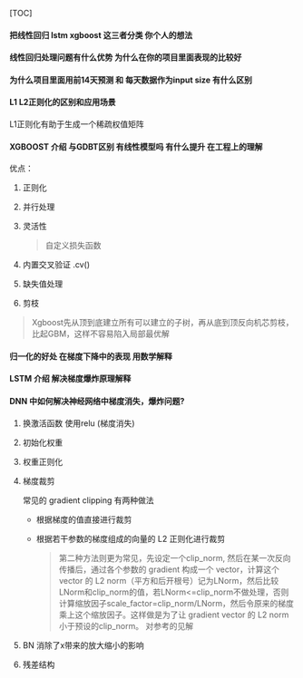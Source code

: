 [TOC]

#### 把线性回归  lstm  xgboost 这三者分类  你个人的想法

#### 线性回归处理问题有什么优势  为什么在你的项目里面表现的比较好

#### 为什么项目里面用前14天预测  和  每天数据作为input size 有什么区别

#### L1 L2正则化的区别和应用场景

L1正则化有助于生成一个稀疏权值矩阵

#### XGBOOST 介绍  与GDBT区别    有线性模型吗   有什么提升 在工程上的理解

优点：

1. 正则化

2. 并行处理

3. 灵活性

   > 自定义损失函数

4. 内置交叉验证 .cv()

5. 缺失值处理

6.  剪枝

   > Xgboost先从顶到底建立所有可以建立的子树，再从底到顶反向机芯剪枝，比起GBM，这样不容易陷入局部最优解

#### 归一化的好处 在梯度下降中的表现   用数学解释

#### LSTM 介绍  解决梯度爆炸原理解释

#### DNN 中如何解决神经网络中梯度消失，爆炸问题?

1. 换激活函数 使用relu (梯度消失)

2. 初始化权重

3. 权重正则化

4. 梯度裁剪

   常见的 gradient clipping 有两种做法

   * 根据梯度的值直接进行裁剪

   * 根据若干参数的梯度组成的向量的 L2 正则化进行裁剪 

     > 第二种方法则更为常见，先设定一个clip_norm, 然后在某一次反向传播后，通过各个参数的 gradient 构成一个 vector，计算这个 vector 的 L2 norm（平方和后开根号）记为LNorm，然后比较LNorm和clip_norm的值，若LNorm<=clip_norm不做处理，否则计算缩放因子scale_factor=clip_norm/LNorm，然后令原来的梯度乘上这个缩放因子。这样做是为了让 gradient vector 的 L2 norm 小于预设的clip_norm。
     > 对参考的见解

4. BN 消除了x带来的放大缩小的影响
5. 残差结构